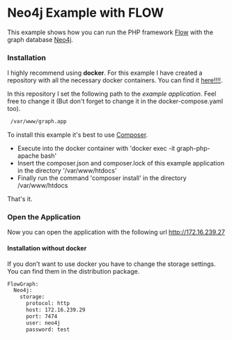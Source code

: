 # Neo4j Example with FLOW

This example shows how you can run the PHP framework [Flow](https://flow.neos.io) with the graph 
database [Neo4j](https://neo4j.com/).

### Installation

I highly recommend using **docker**. For this example I have created a repository 
with all the necessary docker containers. You can find it [here!!!!](https://github.com/Inchie/FlowGraph.Docker).

In this repository I set the following path to the *example application*. Feel free to change 
it (But don't forget to change it in the docker-compose.yaml too).

```bash
 /var/www/graph.app
```

To install this example it's best to use [Composer](https://getcomposer.org). 

- Execute into the docker container with 'docker exec -it graph-php-apache bash'
- Insert the composer.json and composer.lock of this example application in the directory '/var/www/htdocs'
- Finally run the command 'composer install' in the directory /var/www/htdocs

That's it. 

### Open the Application

Now you can open the application with the following url http://172.16.239.27

#### Installation without docker

If you don't want to use docker you have to change the storage settings. You can find them
in the distribution package.


```bash
FlowGraph:
  Neo4j:
    storage:
      protocol: http
      host: 172.16.239.29
      port: 7474
      user: neo4j
      password: test
```

